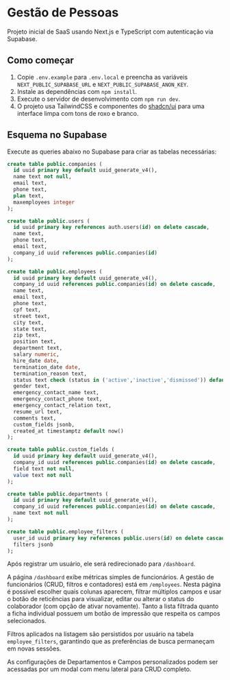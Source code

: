 # Gestão de Pessoas

Projeto inicial de SaaS usando Next.js e TypeScript com autenticação via Supabase.

## Como começar

1. Copie `.env.example` para `.env.local` e preencha as variáveis `NEXT_PUBLIC_SUPABASE_URL` e `NEXT_PUBLIC_SUPABASE_ANON_KEY`.
2. Instale as dependências com `npm install`.
3. Execute o servidor de desenvolvimento com `npm run dev`.
4. O projeto usa TailwindCSS e componentes do [shadcn/ui](https://ui.shadcn.com/) para uma interface limpa com tons de roxo e branco.

## Esquema no Supabase

Execute as queries abaixo no Supabase para criar as tabelas necessárias:

```sql
create table public.companies (
  id uuid primary key default uuid_generate_v4(),
  name text not null,
  email text,
  phone text,
  plan text,
  maxemployees integer
);

create table public.users (
  id uuid primary key references auth.users(id) on delete cascade,
  name text,
  phone text,
  email text,
  company_id uuid references public.companies(id)
);

create table public.employees (
  id uuid primary key default uuid_generate_v4(),
  company_id uuid references public.companies(id) on delete cascade,
  name text,
  email text,
  phone text,
  cpf text,
  street text,
  city text,
  state text,
  zip text,
  position text,
  department text,
  salary numeric,
  hire_date date,
  termination_date date,
  termination_reason text,
  status text check (status in ('active','inactive','dismissed')) default 'active',
  gender text,
  emergency_contact_name text,
  emergency_contact_phone text,
  emergency_contact_relation text,
  resume_url text,
  comments text,
  custom_fields jsonb,
  created_at timestamptz default now()
);

create table public.custom_fields (
  id uuid primary key default uuid_generate_v4(),
  company_id uuid references public.companies(id) on delete cascade,
  field text not null,
  value text not null
);

create table public.departments (
  id uuid primary key default uuid_generate_v4(),
  company_id uuid references public.companies(id) on delete cascade,
  name text not null
);

create table public.employee_filters (
  user_id uuid primary key references public.users(id) on delete cascade,
  filters jsonb
);
```

Após registrar um usuário, ele será redirecionado para `/dashboard`.

A página `/dashboard` exibe métricas simples de funcionários. A gestão de funcionários (CRUD, filtros e contadores) está em `/employees`.
Nesta página é possível escolher quais colunas aparecem, filtrar múltiplos campos e usar o botão de reticências para visualizar, editar ou alterar o status do colaborador (com opção de ativar novamente). Tanto a lista filtrada quanto a ficha individual possuem um botão de impressão que respeita os campos selecionados.

Filtros aplicados na listagem são persistidos por usuário na tabela `employee_filters`, garantindo que as preferências de busca permaneçam em novas sessões.

As configurações de Departamentos e Campos personalizados podem ser acessadas por um modal com menu lateral para CRUD completo.
